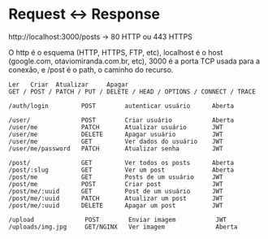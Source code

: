 # Request <-> Response

http://localhost:3000/posts -> 80 HTTP ou 443 HTTPS

O http é o esquema (HTTP, HTTPS, FTP, etc), localhost é o host (google.com,
otaviomiranda.com.br, etc), 3000 é a porta TCP usada para a conexão, e /post é o
path, o caminho do recurso.

```
Ler   Criar  Atualizar     Apagar
GET / POST / PATCH / PUT / DELETE / HEAD / OPTIONS / CONNECT / TRACE

/auth/login         POST        autenticar usuário      Aberta

/user/              POST        Criar usuário           Aberta
/user/me            PATCH       Atualizar usuário       JWT
/user/me            DELETE      Apagar usuário          JWT
/user/me            GET         Ver dados do usuário    JWT
/user/me/password   PATCH       Atualizar senha         JWT

/post/              GET         Ver todos os posts      Aberta
/post/:slug         GET         Ver um post             Aberta
/post/me            GET         Posts de um usuário     JWT
/post/me            POST        Criar post              JWT
/post/me/:uuid      GET         Post de um usuário      JWT
/post/me/:uuid      PATCH       Atualizar um post       JWT
/post/me/:uuid      DELETE      Apagar um post          JWT

/upload              POST        Enviar imagem           JWT
/uploads/img.jpg     GET/NGINX   Ver imagem              Aberta
```
